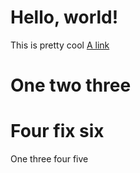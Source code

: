 # Hello, world!

This is pretty cool [A link](another.md)

# One two three


# Four fix six

One three four five

